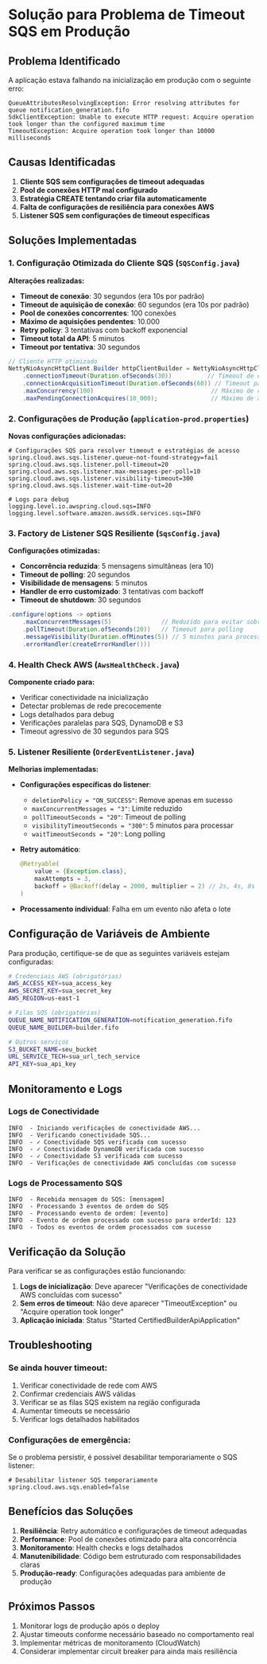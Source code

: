 # Solução para Problema de Timeout SQS em Produção

## Problema Identificado

A aplicação estava falhando na inicialização em produção com o seguinte erro:
```
QueueAttributesResolvingException: Error resolving attributes for queue notification_generation.fifo
SdkClientException: Unable to execute HTTP request: Acquire operation took longer than the configured maximum time
TimeoutException: Acquire operation took longer than 10000 milliseconds
```

## Causas Identificadas

1. **Cliente SQS sem configurações de timeout adequadas**
2. **Pool de conexões HTTP mal configurado**
3. **Estratégia CREATE tentando criar fila automaticamente**
4. **Falta de configurações de resiliência para conexões AWS**
5. **Listener SQS sem configurações de timeout específicas**

## Soluções Implementadas

### 1. Configuração Otimizada do Cliente SQS (`SQSConfig.java`)

**Alterações realizadas:**
- **Timeout de conexão**: 30 segundos (era 10s por padrão)
- **Timeout de aquisição de conexão**: 60 segundos (era 10s por padrão)
- **Pool de conexões concorrentes**: 100 conexões
- **Máximo de aquisições pendentes**: 10.000
- **Retry policy**: 3 tentativas com backoff exponencial
- **Timeout total da API**: 5 minutos
- **Timeout por tentativa**: 30 segundos

```java
// Cliente HTTP otimizado
NettyNioAsyncHttpClient.Builder httpClientBuilder = NettyNioAsyncHttpClient.builder()
    .connectionTimeout(Duration.ofSeconds(30))          // Timeout de conexão: 30s
    .connectionAcquisitionTimeout(Duration.ofSeconds(60)) // Timeout para adquirir conexão: 60s
    .maxConcurrency(100)                                 // Máximo de conexões concorrentes
    .maxPendingConnectionAcquires(10_000);               // Máximo de aquisições pendentes
```

### 2. Configurações de Produção (`application-prod.properties`)

**Novas configurações adicionadas:**
```properties
# Configurações SQS para resolver timeout e estratégias de acesso
spring.cloud.aws.sqs.listener.queue-not-found-strategy=fail
spring.cloud.aws.sqs.listener.poll-timeout=20
spring.cloud.aws.sqs.listener.max-messages-per-poll=10
spring.cloud.aws.sqs.listener.visibility-timeout=300
spring.cloud.aws.sqs.listener.wait-time-out=20

# Logs para debug
logging.level.io.awspring.cloud.sqs=INFO
logging.level.software.amazon.awssdk.services.sqs=INFO
```

### 3. Factory de Listener SQS Resiliente (`SqsConfig.java`)

**Configurações otimizadas:**
- **Concorrência reduzida**: 5 mensagens simultâneas (era 10)
- **Timeout de polling**: 20 segundos
- **Visibilidade de mensagens**: 5 minutos
- **Handler de erro customizado**: 3 tentativas com backoff
- **Timeout de shutdown**: 30 segundos

```java
.configure(options -> options
    .maxConcurrentMessages(5)              // Reduzido para evitar sobrecarga
    .pollTimeout(Duration.ofSeconds(20))   // Timeout para polling
    .messageVisibility(Duration.ofMinutes(5)) // 5 minutos para processar
    .errorHandler(createErrorHandler()))
```

### 4. Health Check AWS (`AwsHealthCheck.java`)

**Componente criado para:**
- Verificar conectividade na inicialização
- Detectar problemas de rede precocemente
- Logs detalhados para debug
- Verificações paralelas para SQS, DynamoDB e S3
- Timeout agressivo de 30 segundos para SQS

### 5. Listener Resiliente (`OrderEventListener.java`)

**Melhorias implementadas:**
- **Configurações específicas do listener**:
  - `deletionPolicy = "ON_SUCCESS"`: Remove apenas em sucesso
  - `maxConcurrentMessages = "3"`: Limite reduzido
  - `pollTimeoutSeconds = "20"`: Timeout de polling
  - `visibilityTimeoutSeconds = "300"`: 5 minutos para processar
  - `waitTimeoutSeconds = "20"`: Long polling

- **Retry automático**:
  ```java
  @Retryable(
      value = {Exception.class},
      maxAttempts = 3,
      backoff = @Backoff(delay = 2000, multiplier = 2) // 2s, 4s, 8s
  )
  ```

- **Processamento individual**: Falha em um evento não afeta o lote

## Configuração de Variáveis de Ambiente

Para produção, certifique-se de que as seguintes variáveis estejam configuradas:

```bash
# Credenciais AWS (obrigatórias)
AWS_ACCESS_KEY=sua_access_key
AWS_SECRET_KEY=sua_secret_key
AWS_REGION=us-east-1

# Filas SQS (obrigatórias) 
QUEUE_NAME_NOTIFICATION_GENERATION=notification_generation.fifo
QUEUE_NAME_BUILDER=builder.fifo

# Outros serviços
S3_BUCKET_NAME=seu_bucket
URL_SERVICE_TECH=sua_url_tech_service
API_KEY=sua_api_key
```

## Monitoramento e Logs

### Logs de Conectividade
```
INFO  - Iniciando verificações de conectividade AWS...
INFO  - Verificando conectividade SQS...
INFO  - ✓ Conectividade SQS verificada com sucesso
INFO  - ✓ Conectividade DynamoDB verificada com sucesso
INFO  - ✓ Conectividade S3 verificada com sucesso
INFO  - Verificações de conectividade AWS concluídas com sucesso
```

### Logs de Processamento SQS
```
INFO  - Recebida mensagem do SQS: [mensagem]
INFO  - Processando 3 eventos de ordem do SQS
INFO  - Processando evento de ordem: [evento]
INFO  - Evento de ordem processado com sucesso para orderId: 123
INFO  - Todos os eventos de ordem processados com sucesso
```

## Verificação da Solução

Para verificar se as configurações estão funcionando:

1. **Logs de inicialização**: Deve aparecer "Verificações de conectividade AWS concluídas com sucesso"
2. **Sem erros de timeout**: Não deve aparecer "TimeoutException" ou "Acquire operation took longer"
3. **Aplicação iniciada**: Status "Started CertifiedBuilderApiApplication"

## Troubleshooting

### Se ainda houver timeout:
1. Verificar conectividade de rede com AWS
2. Confirmar credenciais AWS válidas
3. Verificar se as filas SQS existem na região configurada
4. Aumentar timeouts se necessário
5. Verificar logs detalhados habilitados

### Configurações de emergência:
Se o problema persistir, é possível desabilitar temporariamente o SQS listener:
```properties
# Desabilitar listener SQS temporariamente
spring.cloud.aws.sqs.enabled=false
```

## Benefícios das Soluções

1. **Resiliência**: Retry automático e configurações de timeout adequadas
2. **Performance**: Pool de conexões otimizado para alta concorrência
3. **Monitoramento**: Health checks e logs detalhados
4. **Manutenibilidade**: Código bem estruturado com responsabilidades claras
5. **Produção-ready**: Configurações adequadas para ambiente de produção

## Próximos Passos

1. Monitorar logs de produção após o deploy
2. Ajustar timeouts conforme necessário baseado no comportamento real
3. Implementar métricas de monitoramento (CloudWatch)
4. Considerar implementar circuit breaker para ainda mais resiliência 